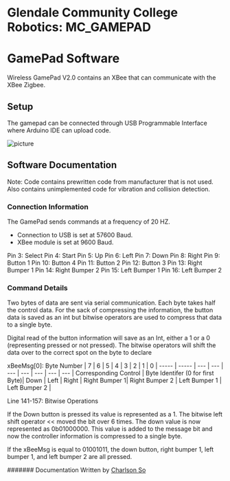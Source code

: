 Glendale Community College Robotics: MC_GAMEPAD
=====

# GamePad Software

Wireless GamePad V2.0 contains an XBee that can communicate with the XBee Zigbee. 

## Setup

The gamepad can be connected through USB Programmable Interface where Arduino IDE can upload code.

![picture](https://www.dfrobot.com/wiki/images/f/f5/GamePad_v2.0_pinout.png?raw=true)

## Software Documentation

Note: Code contains prewritten code from manufacturer that is not used. Also contains unimplemented code for vibration and collision detection.

### Connection Information
The GamePad sends commands at a frequency of 20 HZ. 
* Connection to USB is set at 57600 Baud.
* XBee module is set at 9600 Baud.

Pin 3: Select
Pin 4: Start
Pin 5: Up
Pin 6: Left
Pin 7: Down
Pin 8: Right
Pin 9: Button 1
Pin 10: Button 4
Pin 11: Button 2
Pin 12: Button 3
Pin 13: Right Bumper 1
Pin 14: Right Bumper 2
Pin 15: Left Bumper 1
Pin 16: Left Bumper 2

### Command Details

Two bytes of data are sent via serial communication. Each byte takes half the control data. For the sack of compressing the information, the button data is saved as an int but bitwise operators are used to compress that data to a single byte.

Digital read of the button information will save as an Int, either a 1 or a 0 (representing pressed or not pressed). The bitwise operators will shift the data over to the correct spot on the byte to declare 

xBeeMsg[0]:
Byte Number   | 7             | 6     | 5     | 4     | 3     | 2     | 1     | 0     |
-----   | ----- | ---     | ---     | ---     | ---     | ---     | ---     | ---     |
Corresponding Control | Byte Identifer (0 for first Byte)| Down | Left | Right | Right Bumper 1| Right Bumper 2 | Left Bumper 1 | Left Bumper 2 |

Line 141-157: Bitwise Operations

If the Down button is pressed its value is represented as a 1. The bitwise left shift operator << moved the bit over 6 times. The down value is now represented as 0b01000000. This value is added to the message bit and now the controller information is compressed to a single byte.

If the xBeeMsg is equal to 01001011, the down button, right bumper 1, left bumper 1, and left bumper 2 are all pressed.

####### Documentation Written by [Charlson So](github.com/so0p)